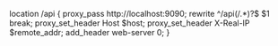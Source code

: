 location /api {
    proxy_pass http://localhost:9090;
    rewrite ^/api(/.*)?$ $1 break;
    proxy_set_header Host $host;
    proxy_set_header X-Real-IP $remote_addr;
    add_header web-server 0;
}




